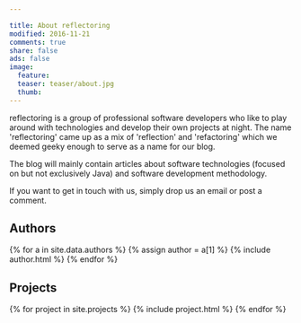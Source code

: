 ```yaml
---

title: About reflectoring
modified: 2016-11-21
comments: true
share: false
ads: false
image:
  feature: 
  teaser: teaser/about.jpg
  thumb:
---
```


reflectoring is a group of professional software developers who like to play
around with technologies and develop their own projects at night. The name 
'reflectoring' came up as a mix of 'reflection' and 'refactoring' which we
deemed geeky enough to serve as a name for our blog.

The blog will mainly contain articles about software technologies (focused on but not exclusively 
Java) and software development methodology. 

If you want to get in touch with us, simply drop us an email or post a comment.

## Authors

<footer class="page-footer">

  {% for a in site.data.authors %}
  {% assign author = a[1] %}
  {% include author.html %}
  {% endfor %}

</footer>

## Projects

<footer class="page-footer">

  {% for project in site.projects %}
  {% include project.html %}
  {% endfor %}

</footer>
